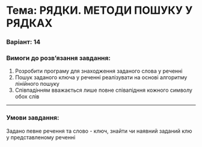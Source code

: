# Тема: РЯДКИ. МЕТОДИ ПОШУКУ У РЯДКАХ
### Варіант: 14

### Вимоги до розв’язання завдання: <br>
1. Розробити програму для знаходження заданого слова у реченні
2. Пошук заданого ключа у реченні реалізувати на основі алгоритму лінійного пошуку
3. Співпадінням вважається лише повне співапідння кожного символу обох слів
---
### Умови завдання: <br>
Задано певне речення та слово - ключ, знайти чи наявний заданий клю у представленому реченні